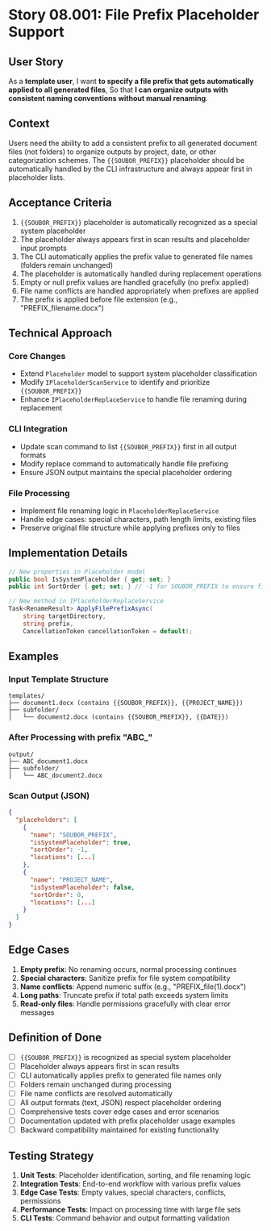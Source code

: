 # Story 08.001: File Prefix Placeholder Support

## User Story
As a **template user**,
I want **to specify a file prefix that gets automatically applied to all generated files**,
So that **I can organize outputs with consistent naming conventions without manual renaming**.

## Context
Users need the ability to add a consistent prefix to all generated document files (not folders) to organize outputs by project, date, or other categorization schemes. The `{{SOUBOR_PREFIX}}` placeholder should be automatically handled by the CLI infrastructure and always appear first in placeholder lists.

## Acceptance Criteria
1. `{{SOUBOR_PREFIX}}` placeholder is automatically recognized as a special system placeholder
2. The placeholder always appears first in scan results and placeholder input prompts
3. The CLI automatically applies the prefix value to generated file names (folders remain unchanged)
4. The placeholder is automatically handled during replacement operations
5. Empty or null prefix values are handled gracefully (no prefix applied)
6. File name conflicts are handled appropriately when prefixes are applied
7. The prefix is applied before file extension (e.g., "PREFIX_filename.docx")

## Technical Approach
### Core Changes
- Extend `Placeholder` model to support system placeholder classification
- Modify `IPlaceholderScanService` to identify and prioritize `{{SOUBOR_PREFIX}}`
- Enhance `IPlaceholderReplaceService` to handle file renaming during replacement

### CLI Integration
- Update scan command to list `{{SOUBOR_PREFIX}}` first in all output formats
- Modify replace command to automatically handle file prefixing
- Ensure JSON output maintains the special placeholder ordering

### File Processing
- Implement file renaming logic in `PlaceholderReplaceService`
- Handle edge cases: special characters, path length limits, existing files
- Preserve original file structure while applying prefixes only to files

## Implementation Details
```csharp
// New properties in Placeholder model
public bool IsSystemPlaceholder { get; set; }
public int SortOrder { get; set; } // -1 for SOUBOR_PREFIX to ensure first position

// New method in IPlaceholderReplaceService
Task<RenameResult> ApplyFilePrefixAsync(
    string targetDirectory, 
    string prefix, 
    CancellationToken cancellationToken = default);
```

## Examples
### Input Template Structure
```
templates/
├── document1.docx (contains {{SOUBOR_PREFIX}}, {{PROJECT_NAME}})
├── subfolder/
│   └── document2.docx (contains {{SOUBOR_PREFIX}}, {{DATE}})
```

### After Processing with prefix "ABC_"
```
output/
├── ABC_document1.docx
├── subfolder/
│   └── ABC_document2.docx
```

### Scan Output (JSON)
```json
{
  "placeholders": [
    {
      "name": "SOUBOR_PREFIX",
      "isSystemPlaceholder": true,
      "sortOrder": -1,
      "locations": [...]
    },
    {
      "name": "PROJECT_NAME",
      "isSystemPlaceholder": false,
      "sortOrder": 0,
      "locations": [...]
    }
  ]
}
```

## Edge Cases
1. **Empty prefix**: No renaming occurs, normal processing continues
2. **Special characters**: Sanitize prefix for file system compatibility
3. **Name conflicts**: Append numeric suffix (e.g., "PREFIX_file(1).docx")
4. **Long paths**: Truncate prefix if total path exceeds system limits
5. **Read-only files**: Handle permissions gracefully with clear error messages

## Definition of Done
- [ ] `{{SOUBOR_PREFIX}}` is recognized as special system placeholder
- [ ] Placeholder always appears first in scan results
- [ ] CLI automatically applies prefix to generated file names only
- [ ] Folders remain unchanged during processing
- [ ] File name conflicts are resolved automatically
- [ ] All output formats (text, JSON) respect placeholder ordering
- [ ] Comprehensive tests cover edge cases and error scenarios
- [ ] Documentation updated with prefix placeholder usage examples
- [ ] Backward compatibility maintained for existing functionality

## Testing Strategy
1. **Unit Tests**: Placeholder identification, sorting, and file renaming logic
2. **Integration Tests**: End-to-end workflow with various prefix values
3. **Edge Case Tests**: Empty values, special characters, conflicts, permissions
4. **Performance Tests**: Impact on processing time with large file sets
5. **CLI Tests**: Command behavior and output formatting validation